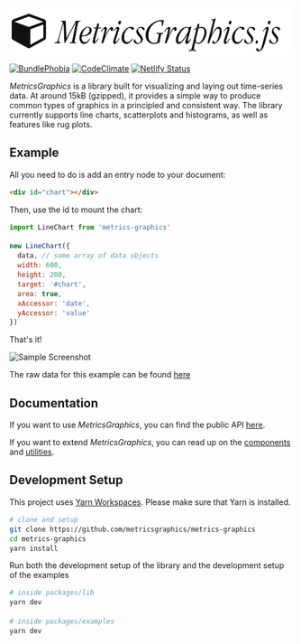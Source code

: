 [![MetricsGraphics Logo](.github/logo.svg)](https://metricsgraphicsjs.org)

[![BundlePhobia](https://badgen.net/bundlephobia/minzip/mg2)](https://bundlephobia.com/result?p=mg2) [![CodeClimate](https://api.codeclimate.com/v1/badges/dc22d28ce4d8bece4504/maintainability)](https://codeclimate.com/github/jens-ox/metrics-graphics/maintainability) [![Netlify Status](https://api.netlify.com/api/v1/badges/797ef16b-da9e-461f-851b-e50ddfd905ab/deploy-status)](https://app.netlify.com/sites/affectionate-benz-6e3cf9/deploys)

*MetricsGraphics* is a library built for visualizing and laying out time-series data. At around 15kB (gzipped), it provides a simple way to produce common types of graphics in a principled and consistent way. The library currently supports line charts, scatterplots and histograms, as well as features like rug plots.

## Example

All you need to do is add an entry node to your document:

```html
<div id="chart"></div>
```

Then, use the id to mount the chart:

```js
import LineChart from 'metrics-graphics'

new LineChart({
  data, // some array of data objects
  width: 600,
  height: 200,
  target: '#chart',
  area: true,
  xAccessor: 'date',
  yAccessor: 'value'
})
```

That's it!

![Sample Screenshot](.img/screenshot.png)

The raw data for this example can be found [here](packages/examples/src/assets/data/ufoSightings.js)

## Documentation

If you want to use *MetricsGraphics*, you can find the public API [here](packages/lib/docs/API.md).

If you want to extend *MetricsGraphics*, you can read up on the [components](packages/lib/docs/Components.md) and [utilities](packages/lib/docs/Utility.md).

## Development Setup

This project uses [Yarn Workspaces](https://classic.yarnpkg.com/lang/en/docs/workspaces/). Please make sure that Yarn is installed.

```bash
# clone and setup
git clone https://github.com/metricsgraphics/metrics-graphics
cd metrics-graphics
yarn install
```

Run both the development setup of the library and the development setup of the examples

```bash
# inside packages/lib
yarn dev

# inside packages/examples
yarn dev
```